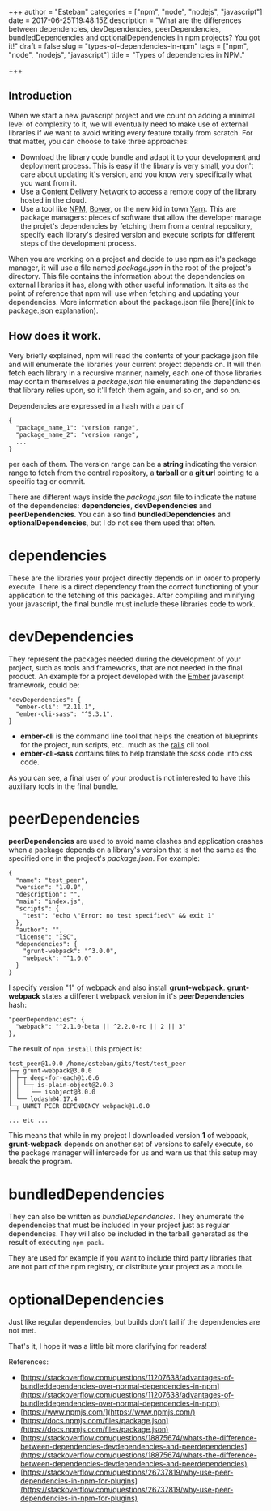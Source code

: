 +++
author = "Esteban"
categories = ["npm", "node", "nodejs", "javascript"]
date = 2017-06-25T19:48:15Z
description = "What are the differences between dependencies, devDependencies, peerDependencies, bundledDependencies and optionalDependencies in npm projects? You got it!"
draft = false
slug = "types-of-dependencies-in-npm"
tags = ["npm", "node", "nodejs", "javascript"]
title = "Types of dependencies in NPM."

+++


## Introduction

When we start a new javascript project and we count on adding a minimal level of complexity to it, we will eventually need to make use of external libraries if we want to avoid writing every feature totally from scratch. For that matter, you can choose to take three approaches:

  * Download the library code bundle and adapt it to your development and deployment process. This is easy if the library is very small, you don't care about updating it's version, and you know very specifically what you want from it.
  * Use a [Content Delivery Network](https://en.wikipedia.org/wiki/Content_delivery_network) to access a remote copy of the library hosted in the cloud.
  * Use a tool like [NPM](https://www.npmjs.com/), [Bower](https://bower.io/), or the new kid in town [Yarn](https://yarnpkg.com/en/). This are package managers: pieces of software that allow the developer manage the projet's dependencies by fetching them from a central repository, specify each library's desired version and execute scripts for different steps of the development process.


When you are working on a project and decide to use npm as it's package manager, it will use a file named *package.json* in the root of the project's directory. This file contains the information about the dependencies on external libraries it has, along with other useful information. It sits as the point of reference that npm will use when fetching and updating your dependencies. More information about the package.json file [here](link to package.json explanation).

## How does it work.

Very briefly explained, npm will read the contents of your package.json file and will enumerate the libraries your current project depends on. It will then fetch each library in a recursive manner, namely, each one of those libraries may contain themselves a *package.json* file enumerating the dependencies that library relies upon, so it'll fetch them again, and so on, and so on.

Dependencies are expressed in a hash with a pair of

```
{
  "package_name_1": "version range",
  "package_name_2": "version range",
  ...
}
```

per each of them. The version range can be a **string** indicating the version range to fetch from the central repository, a **tarball** or a **git url** pointing to a specific tag or commit.

There are different ways inside the *package.json* file to indicate the nature of the dependencies: **dependencies**, **devDependencies** and **peerDependencies**.
You can also find **bundledDependencies** and **optionalDependencies**, but I do not see them used that often.

# dependencies

These are the libraries your project directly depends on in order to properly execute. There is a direct dependency from the correct functioning of your application to the fetching of this packages. After compiling and minifying your javascript, the final bundle must include these libraries code to work.

# devDependencies

They represent the packages needed during the development of your project, such as tools and frameworks, that are not needed in the final product. An example for a project developed with the [Ember](https://www.emberjs.com/) javascript framework, could be:

```
"devDependencies": {
  "ember-cli": "2.11.1",
  "ember-cli-sass": "^5.3.1",
}
```

  * **ember-cli** is the command line tool that helps the creation of blueprints for the project, run scripts, etc.. much as the [rails](http://rubyonrails.org/) cli tool.
  * **ember-cli-sass** contains files to help translate the *sass* code into css code.

As you can see, a final user of your product is not interested to have this auxiliary tools in the final bundle.


# peerDependencies

**peerDependencies** are used to avoid name clashes and application crashes when a package depends on a library's version that is not the same as the specified one in the project's *package.json*. For example:

```
{
  "name": "test_peer",
  "version": "1.0.0",
  "description": "",
  "main": "index.js",
  "scripts": {
    "test": "echo \"Error: no test specified\" && exit 1"
  },
  "author": "",
  "license": "ISC",
  "dependencies": {
    "grunt-webpack": "^3.0.0",
    "webpack": "^1.0.0"
  }
}
```

I specify version "1" of webpack and also install **grunt-webpack**. **grunt-webpack** states a different webpack version in it's **peerDependencies** hash:

```
"peerDependencies": {
  "webpack": "^2.1.0-beta || ^2.2.0-rc || 2 || 3"
},
```

The result of `npm install` this project is:

```
test_peer@1.0.0 /home/esteban/gits/test/test_peer
├─┬ grunt-webpack@3.0.0
│ ├─┬ deep-for-each@1.0.6
│ │ └─┬ is-plain-object@2.0.3
│ │   └── isobject@3.0.0
│ └── lodash@4.17.4
└─┬ UNMET PEER DEPENDENCY webpack@1.0.0

... etc ...
```

This means that while in my project I downloaded version **1** of webpack, **grunt-webpack** depends on another set of versions to safely execute, so the package manager will intercede for us and warn us that this setup may break the program.


# bundledDependencies

They can also be written as *bundleDependencies*. They enumerate the dependencies that must be included in your project just as regular dependencies. They will also be included in the tarball generated as the result of executing `npm pack`.

They are used for example if you want to include third party libraries that are not part of the npm registry, or distribute your project as a module.

# optionalDependencies

Just like regular dependencies, but builds don't fail if the dependencies are not met.



That's it, I hope it was a little bit more clarifying for readers!

References:

- [https://stackoverflow.com/questions/11207638/advantages-of-bundleddependencies-over-normal-dependencies-in-npm](https://stackoverflow.com/questions/11207638/advantages-of-bundleddependencies-over-normal-dependencies-in-npm)
- [https://www.npmjs.com/](https://www.npmjs.com/)
- [https://docs.npmjs.com/files/package.json](https://docs.npmjs.com/files/package.json)
- [https://stackoverflow.com/questions/18875674/whats-the-difference-between-dependencies-devdependencies-and-peerdependencies](https://stackoverflow.com/questions/18875674/whats-the-difference-between-dependencies-devdependencies-and-peerdependencies)
- [https://stackoverflow.com/questions/26737819/why-use-peer-dependencies-in-npm-for-plugins](https://stackoverflow.com/questions/26737819/why-use-peer-dependencies-in-npm-for-plugins)

